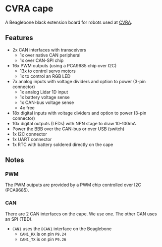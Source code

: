 # CVRA cape

A Beaglebone black extension board for robots used at [CVRA](http://www.cvra.ch/).

## Features
- 2x CAN interfaces with transceivers
    - 1x over native CAN peripheral
    - 1x over CAN-SPI chip
- 16x PWM outputs (using a PCA9685 chip over I2C)
    - 13x to control servo motors
    - 1x to control an RGB LED
- 7x analog inputs with voltage dividers and option to power (3-pin connector)
    - 1x analog Lidar 1D input
    - 1x battery voltage sense
    - 1x CAN-bus voltage sense
    - 4x free
- 18x digital inputs with voltage dividers and option to power (3-pin connector)
- 10x digital outputs (LEDs) with NPN stage to draw 10-100mA
- Power the BBB over the CAN-bus or over USB (switch)
- 1x I2C connector
- 1x UART connector
- 1x RTC with battery soldered directly on the cape

## Notes

### PWM
The PWM outputs are provided by a PWM chip controlled over I2C (PCA9685).

### CAN
There are 2 CAN interfaces on the cape. We use one. The other CAN uses an SPI (TBD).
- `CAN1` uses the `DCAN1` interface on the Beaglebone
    * `CAN1_RX` is on pin `P9.24`
    * `CAN1_TX` is on pin `P9.26`
